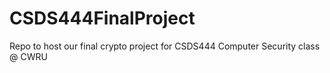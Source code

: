 # CSDS444FinalProject
Repo to host our final crypto project for CSDS444 Computer Security class @ CWRU

